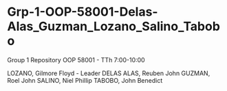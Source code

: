 # Grp-1-OOP-58001-Delas-Alas_Guzman_Lozano_Salino_Tabobo
Group 1 Repository
OOP 58001 - TTh 7:00-10:00

LOZANO, Gilmore Floyd - Leader
DELAS ALAS, Reuben John
GUZMAN, Roel John
SALINO, Niel Phillip
TABOBO, John Benedict
